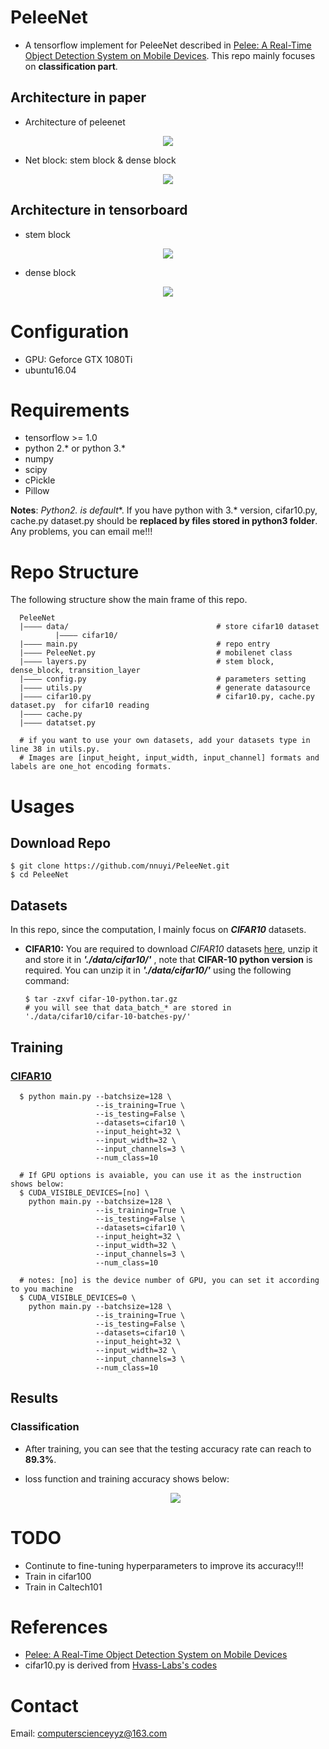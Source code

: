 # PeleeNet
  - A tensorflow implement for PeleeNet described in [Pelee: A Real-Time Object Detection System on Mobile Devices](https://arxiv.org/pdf/1804.06882.pdf). This repo mainly focuses on **classification part**.

## Architecture in paper
  - Architecture of peleenet
  
  <p align='center'><img src='./figure/architecture_peleenet_classification.png'/></p>
  
  - Net block: stem block & dense block
  
  <p align='center'><img src='./figure/net_block.png'/></p>

## Architecture in tensorboard
  - stem block
  <p align='center'><img src='./figure/stem_block.png'/></p>
  
  - dense block
  <p align='center'><img src='./figure/dense_block.png'/></p>
  
# Configuration
  - GPU: Geforce GTX 1080Ti
  - ubuntu16.04

# Requirements
  - tensorflow >= 1.0
  - python 2.* or python 3.*
  - numpy
  - scipy
  - cPickle
  - Pillow
  
  **Notes**: **Python2.* is default**. If you have python with 3.* version, cifar10.py, cache.py dataset.py should be **replaced by files stored in python3 folder**. Any problems, you can email me!!!
  
# Repo Structure
  The following structure show the main frame of this repo.
  
```text
  PeleeNet
  |———— data/                                 # store cifar10 dataset
          |———— cifar10/
  |———— main.py                               # repo entry
  |———— PeleeNet.py                           # mobilenet class
  |———— layers.py                             # stem block, dense_block, transition_layer
  |———— config.py                             # parameters setting
  |———— utils.py                              # generate datasource
  |———— cifar10.py                            # cifar10.py, cache.py dataset.py  for cifar10 reading
  |———— cache.py
  |———— datatset.py
  
  # if you want to use your own datasets, add your datasets type in line 38 in utils.py. 
  # Images are [input_height, input_width, input_channel] formats and labels are one_hot encoding formats.
```

# Usages
## Download Repo
    $ git clone https://github.com/nnuyi/PeleeNet.git
    $ cd PeleeNet

## Datasets
  In this repo, since the computation, I mainly focus on ***CIFAR10*** datasets.
  
  - **CIFAR10:** You are required to download *CIFAR10* datasets [here](https://www.cs.toronto.edu/~kriz/cifar.html), unzip it and store it in ***'./data/cifar10/'*** , note that **CIFAR-10 python version** is required. You can unzip it in ***'./data/cifar10/'*** using the following command:
  
        $ tar -zxvf cifar-10-python.tar.gz
        # you will see that data_batch_* are stored in './data/cifar10/cifar-10-batches-py/'
  
## Training
### [CIFAR10](https://www.cs.toronto.edu/~kriz/cifar.html)

      $ python main.py --batchsize=128 \
                       --is_training=True \
                       --is_testing=False \ 
                       --datasets=cifar10 \
                       --input_height=32 \
                       --input_width=32 \
                       --input_channels=3 \
                       --num_class=10
      
      # If GPU options is avaiable, you can use it as the instruction shows below:
      $ CUDA_VISIBLE_DEVICES=[no] \
        python main.py --batchsize=128 \
                       --is_training=True \
                       --is_testing=False \ 
                       --datasets=cifar10 \
                       --input_height=32 \
                       --input_width=32 \
                       --input_channels=3 \
                       --num_class=10
      
      # notes: [no] is the device number of GPU, you can set it according to you machine
      $ CUDA_VISIBLE_DEVICES=0 \
        python main.py --batchsize=128 \
                       --is_training=True \
                       --is_testing=False \ 
                       --datasets=cifar10 \
                       --input_height=32 \
                       --input_width=32 \
                       --input_channels=3 \
                       --num_class=10

## Results
### Classification
  - After training, you can see that the testing accuracy rate can reach to **89.3%**.
  - loss function and training accuracy shows below:
    
    <p align='center'><img src='./figure/loss_and_accuracy.png'/></p>

# TODO
  - Continute to fine-tuning hyperparameters to improve its accuracy!!!
  - Train in cifar100
  - Train in Caltech101

# References
  - [Pelee: A Real-Time Object Detection System on Mobile Devices](https://arxiv.org/pdf/1804.06882.pdf)
  - cifar10.py is derived from [Hvass-Labs's codes](https://github.com/Hvass-Labs/TensorFlow-Tutorials)

# Contact
  Email: computerscienceyyz@163.com
